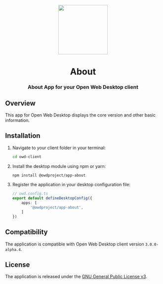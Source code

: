 <p align="center">
  <img width="160" height="160" src="https://avatars.githubusercontent.com/u/65117737?s=160&v=4" />
</p>
<h1 align="center">About</h1>
<h3 align="center">
  About App for your Open Web Desktop client
</h3>

## Overview

This app for Open Web Desktop displays the core version and other basic information.

## Installation

1.  Navigate to your client folder in your terminal:

    ```bash
    cd owd-client
    ```

2.  Install the desktop module using npm or yarn:

    ```bash
    npm install @owdproject/app-about
    ```

3.  Register the application in your desktop configuration file:

    ```typescript
    // owd.config.ts
    export default defineDesktopConfig({
        apps: [
            '@owdproject/app-about',
        ]
    })
    ```

## Compatibility

The application is compatible with Open Web Desktop client version `3.0.0-alpha.4`.

## License

The application is released under the [GNU General Public License v3](LICENSE).